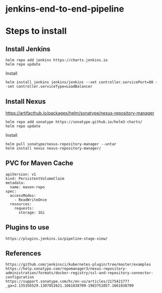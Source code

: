 # jenkins-end-to-end-pipeline

# Steps to install

## Install Jenkins
```
helm repo add jenkins https://charts.jenkins.io
helm repo update
```
Install 
```
helm install jenkins jenkins/jenkins --set controller.servicePort=80 --set controller.serviceType=LoadBalancer
```

## Install Nexus
https://artifacthub.io/packages/helm/sonatype/nexus-repository-manager
```
helm repo add sonatype https://sonatype.github.io/helm3-charts/
helm repo update
```
Install
```
helm pull sonatype/nexus-repository-manager --untar
helm install nexus nexus-repository-manager/
```

## PVC for Maven Cache
```
apiVersion: v1
kind: PersistentVolumeClaim
metadata: 
  name: maven-repo
spec: 
  accessModes:
    - ReadWriteOnce
  resources:
    requests:
      storage: 1Gi
```

## Plugins to use
```
https://plugins.jenkins.io/pipeline-stage-view/
```

## References
```
https://github.com/jenkinsci/kubernetes-plugin/tree/master/examples
https://help.sonatype.com/repomanager3/nexus-repository-administration/formats/docker-registry/ssl-and-repository-connector-configuration
https://support.sonatype.com/hc/en-us/articles/217542177?_ga=2.135356529.1307852621.1661838709-1983751057.1661838709
```
